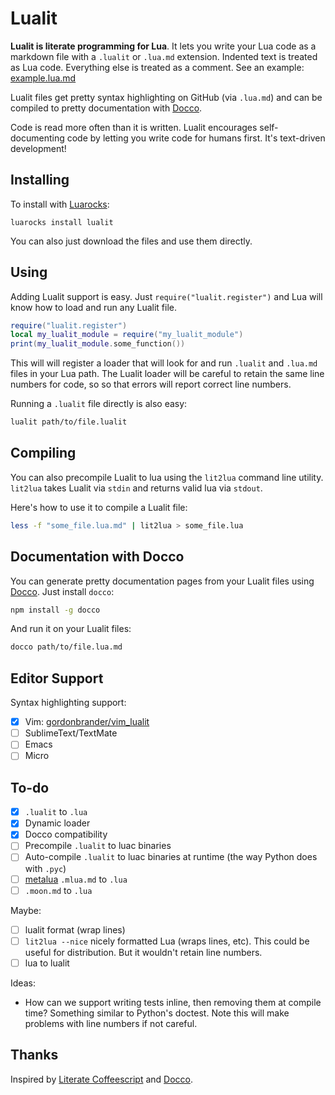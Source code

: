 # Lualit

**Lualit is literate programming for Lua**. It lets you write your Lua code as
a markdown file with a `.lualit` or `.lua.md` extension. Indented text is
treated as Lua code. Everything else is treated as a comment.
See an example: [example.lua.md](https://github.com/gordonbrander/lualit/blob/master/fixtures/example.lua.md)

Lualit files get pretty syntax highlighting on GitHub (via `.lua.md`) and can
be compiled to pretty documentation with
[Docco](https://jashkenas.github.io/docco/).

Code is read more often than it is written. Lualit encourages self-documenting
code by letting you write code for humans first. It's text-driven development!

## Installing

To install with [Luarocks](https://luarocks.org/):

    luarocks install lualit

You can also just download the files and use them directly.

## Using

Adding Lualit support is easy. Just `require("lualit.register")` and Lua will
know how to load and run any Lualit file.

```lua
require("lualit.register")
local my_lualit_module = require("my_lualit_module")
print(my_lualit_module.some_function())
```

This will will register a loader that will look for and run `.lualit` and
`.lua.md` files in your Lua path. The Lualit loader will be careful to retain
the same line numbers for code, so so that errors will report correct
line numbers.

Running a `.lualit` file directly is also easy:

```bash
lualit path/to/file.lualit
```

## Compiling

You can also precompile Lualit to lua using the `lit2lua` command line utility.
`lit2lua` takes Lualit via `stdin` and returns valid lua via `stdout`.

Here's how to use it to compile a Lualit file:

```bash
less -f "some_file.lua.md" | lit2lua > some_file.lua
```

## Documentation with Docco

You can generate pretty documentation pages from your Lualit files using
[Docco](https://github.com/jashkenas/docco). Just install `docco`:

```bash
npm install -g docco
```

And run it on your Lualit files:

```bash
docco path/to/file.lua.md
```

## Editor Support

Syntax highlighting support:

- [x] Vim: [gordonbrander/vim_lualit](github.com/gordonbrander/vim_lualit)
- [ ] SublimeText/TextMate
- [ ] Emacs
- [ ] Micro

## To-do

- [x] `.lualit` to `.lua`
- [x] Dynamic loader
- [x] Docco compatibility
- [ ] Precompile `.lualit` to luac binaries
- [ ] Auto-compile `.lualit` to luac binaries at runtime (the way Python does with `.pyc`)
- [ ] [metalua](http://metalua.luaforge.net/) `.mlua.md` to `.lua`
- [ ] `.moon.md` to `.lua`

Maybe:

- [ ] lualit format (wrap lines)
- [ ] `lit2lua --nice` nicely formatted Lua (wraps lines, etc). This could be useful for distribution. But it wouldn't retain line numbers.
- [ ] lua to lualit

Ideas:

- How can we support writing tests inline, then removing them at compile time? Something similar to Python's doctest. Note this will make problems with line numbers if not careful.

## Thanks

Inspired by [Literate Coffeescript](https://github.com/jashkenas/coffeescript/issues/1786) and [Docco](https://jashkenas.github.io/docco/).

